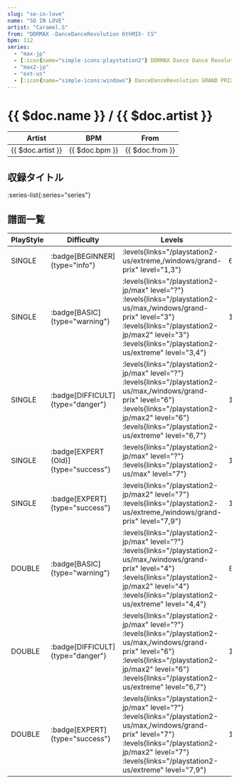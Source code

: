 ```yaml
---
slug: "so-in-love"
name: "SO IN LOVE"
artist: "Caramel.S"
from: "DDRMAX -DanceDanceRevolution 6thMIX- CS"
bpm: 112
series:
  - "max-jp"
  - [:icon{name="simple-icons:playstation2"} DDRMAX Dance Dance Revolution :icon{name="flag:us-4x3"}](/playstation2-us/max)
  - "max2-jp"
  - "ext-us"
  - [:icon{name="simple-icons:windows"} DanceDanceRevolution GRAND PRIX (グランプリプレー)](/windows/grand-prix)
---
```


# {{ $doc.name }} / {{ $doc.artist }}

|Artist|BPM|From|
|------|---|----|
|{{ $doc.artist }}|{{ $doc.bpm }}|{{ $doc.from }}|

## 収録タイトル

:series-list{:series="series"}

## 譜面一覧

|PlayStyle|Difficulty|Levels|Notes|Movie|
|---------|----------|------|-----|-----|
|SINGLE| :badge[BEGINNER]{type="info"}| :levels{links="/playstation2-us/extreme,/windows/grand-prix" level="1,3"}|66/0||
|SINGLE| :badge[BASIC]{type="warning"}| :levels{links="/playstation2-jp/max" level="?"} :levels{links="/playstation2-us/max,/windows/grand-prix" level="3"} :levels{links="/playstation2-jp/max2" level="3"}  :levels{links="/playstation2-us/extreme" level="3,4"}|102/27||
|SINGLE| :badge[DIFFICULT]{type="danger"}| :levels{links="/playstation2-jp/max" level="?"} :levels{links="/playstation2-us/max,/windows/grand-prix" level="6"} :levels{links="/playstation2-jp/max2" level="6"}  :levels{links="/playstation2-us/extreme" level="6,7"}|147/33||
|SINGLE| :badge[EXPERT (Old)]{type="success"}| :levels{links="/playstation2-jp/max" level="?"} :levels{links="/playstation2-us/max" level="7"}|193/26||
|SINGLE| :badge[EXPERT]{type="success"}| :levels{links="/playstation2-jp/max2" level="7"}  :levels{links="/playstation2-us/extreme,/windows/grand-prix" level="7,9"}|191/26||
|DOUBLE| :badge[BASIC]{type="warning"}| :levels{links="/playstation2-jp/max" level="?"} :levels{links="/playstation2-us/max,/windows/grand-prix" level="4"} :levels{links="/playstation2-jp/max2" level="4"}  :levels{links="/playstation2-us/extreme" level="4,4"}|86/7||
|DOUBLE| :badge[DIFFICULT]{type="danger"}| :levels{links="/playstation2-jp/max" level="?"} :levels{links="/playstation2-us/max,/windows/grand-prix" level="6"} :levels{links="/playstation2-jp/max2" level="6"}  :levels{links="/playstation2-us/extreme" level="6,7"}|139/14||
|DOUBLE| :badge[EXPERT]{type="success"}| :levels{links="/playstation2-jp/max" level="?"} :levels{links="/playstation2-us/max,/windows/grand-prix" level="7"} :levels{links="/playstation2-jp/max2" level="7"}  :levels{links="/playstation2-us/extreme" level="7,9"}|186/24||
